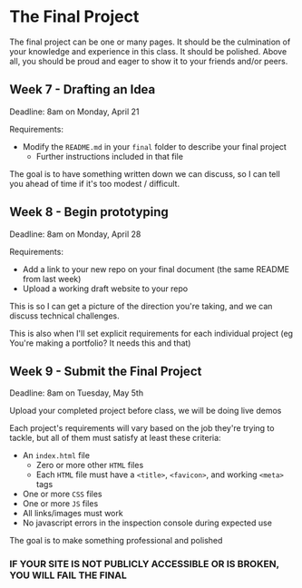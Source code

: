 # The Final Project

The final project can be one or many pages. It should be the culmination of your knowledge and experience in this class. It should be polished. Above all, you should be proud and eager to show it to your friends and/or peers.

## Week 7 - Drafting an Idea

Deadline: 8am on Monday, April 21

Requirements:
- Modify the `README.md` in your `final` folder to describe your final project
  - Further instructions included in that file

The goal is to have something written down we can discuss, so I can tell you ahead of time if it's too modest / difficult.

## Week 8 - Begin prototyping

Deadline: 8am on Monday, April 28

Requirements:
- Add a link to your new repo on your final document (the same README from last week)
- Upload a working draft website to your repo

This is so I can get a picture of the direction you're taking, and we can discuss technical challenges.

This is also when I'll set explicit requirements for each individual project (eg You're making a portfolio? It needs this and that)

## Week 9 - Submit the Final Project

Deadline: 8am on Tuesday, May 5th

Upload your completed project before class, we will be doing live demos

Each project's requirements will vary based on the job they're trying to tackle, but all of them must satisfy at least these criteria:

- An `index.html` file
  - Zero or more other `HTML` files
  - Each `HTML` file must have a `<title>`, `<favicon>`, and working `<meta>` tags
- One or more `CSS` files
- One or more `JS` files
- All links/images must work
- No javascript errors in the inspection console during expected use

The goal is to make something professional and polished

### IF YOUR SITE IS NOT PUBLICLY ACCESSIBLE OR IS BROKEN, YOU WILL FAIL THE FINAL
